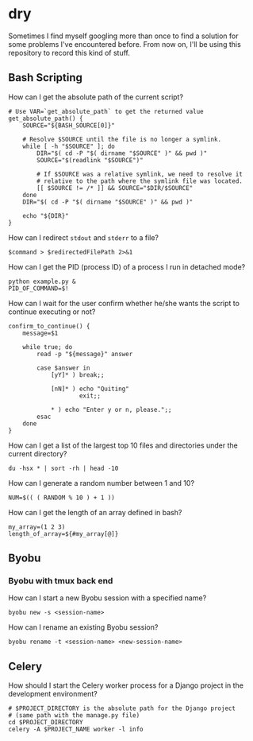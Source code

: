 # dry
Sometimes I find myself googling more than once to find a solution for some problems I've encountered before. From now on, I'll be using this repository to record this kind of stuff.

## Bash Scripting

How can I get the absolute path of the current script?
```shell
# Use VAR=`get_absolute_path` to get the returned value
get_absolute_path() {
    SOURCE="${BASH_SOURCE[0]}"

    # Resolve $SOURCE until the file is no longer a symlink.
    while [ -h "$SOURCE" ]; do
        DIR="$( cd -P "$( dirname "$SOURCE" )" && pwd )"
        SOURCE="$(readlink "$SOURCE")"

        # If $SOURCE was a relative symlink, we need to resolve it
        # relative to the path where the symlink file was located.
        [[ $SOURCE != /* ]] && SOURCE="$DIR/$SOURCE"
    done
    DIR="$( cd -P "$( dirname "$SOURCE" )" && pwd )"

    echo "${DIR}"
}
```

How can I redirect `stdout` and `stderr` to a file?
```shell
$command > $redirectedFilePath 2>&1 
```

How can I get the PID (process ID) of a process I run in detached mode?
```shell
python example.py &
PID_OF_COMMAND=$!
```

How can I wait for the user confirm whether he/she wants the script to continue executing or not?
```shell
confirm_to_continue() {
    message=$1

    while true; do
        read -p "${message}" answer

        case $answer in
            [yY]* ) break;;

            [nN]* ) echo "Quiting"
                    exit;;

            * ) echo "Enter y or n, please.";;
        esac
    done
}
```

How can I get a list of the largest top 10 files and directories under the current directory?
```shell
du -hsx * | sort -rh | head -10
```

How can I generate a random number between 1 and 10?
```shell
NUM=$(( ( RANDOM % 10 ) + 1 ))
```

How can I get the length of an array defined in bash?
```shell
my_array=(1 2 3)
length_of_array=${#my_array[@]}
```

## Byobu

### Byobu with tmux back end

How can I start a new Byobu session with a specified name?
```shell
byobu new -s <session-name>
````

How can I rename an existing Byobu session?
```shell
byobu rename -t <session-name> <new-session-name>
```

## Celery

How should I start the Celery worker process for a Django project in the development environment?
```shell
# $PROJECT_DIRECTORY is the absolute path for the Django project
# (same path with the manage.py file)
cd $PROJECT_DIRECTORY
celery -A $PROJECT_NAME worker -l info
```
